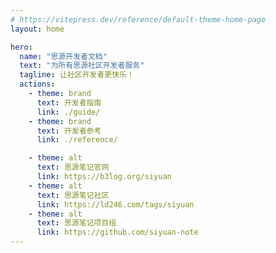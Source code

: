 ```yaml
---
# https://vitepress.dev/reference/default-theme-home-page
layout: home

hero:
  name: "思源开发者文档"
  text: "为所有思源社区开发者服务"
  tagline: 让社区开发者更快乐！
  actions:
    - theme: brand
      text: 开发者指南
      link: ./guide/
    - theme: brand
      text: 开发者参考
      link: ./reference/

    - theme: alt
      text: 思源笔记官网
      link: https://b3log.org/siyuan
    - theme: alt
      text: 思源笔记社区
      link: https://ld246.com/tags/siyuan
    - theme: alt
      text: 思源笔记项目组
      link: https://github.com/siyuan-note
---
```

